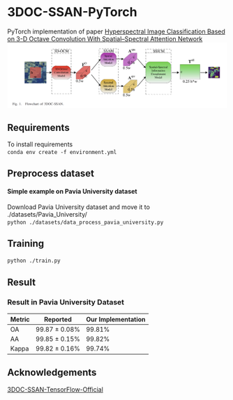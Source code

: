 # 3DOC-SSAN-PyTorch
PyTorch implementation of paper [Hyperspectral Image Classification Based on 3-D
Octave Convolution With Spatial–Spectral
Attention Network](https://ieeexplore.ieee.org/document/9140029)
<img src="./Flowchart_of_3DOC_SSAN.png"/>

## Requirements  
To install requirements  
``
conda env create -f environment.yml
``
## Preprocess dataset
#### Simple example on Pavia University dataset  
Download Pavia University dataset and move it to ./datasets/Pavia_University/  
``
python ./datasets/data_process_pavia_university.py
``
## Training
``
python ./train.py
``
## Result
### Result in Pavia University Dataset
|  Metric  | Reported      | Our Implementation |
|----------|---------------|--------------------|
|  OA      | 99.87 ± 0.08% | 99.81%             |
|  AA      | 99.85 ± 0.15% | 99.82%             |     
|  Kappa   | 99.82 ± 0.16% | 99.74%             |     
## Acknowledgements
[3DOC-SSAN-TensorFlow-Official](https://github.com/smallsmallflypigtang/Hyperspectral-Image-Classification-Based-on-3D-Octave-Convolution-with-Spatial-Spectral-Attention)